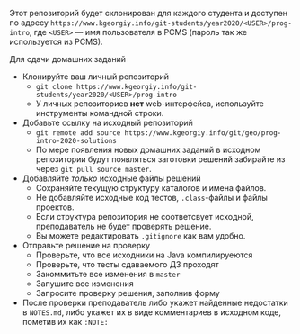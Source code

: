 Этот репозиторий будет склонирован для каждого студента и доступен по адресу
`https://www.kgeorgiy.info/git-students/year2020/<USER>/prog-intro`,
где `<USER>` — имя пользователя в PCMS (пароль так же используется из PCMS).

Для сдачи домашних заданий
 * Клонируйте ваш личный репозиторий
    * `git clone https://www.kgeorgiy.info/git-students/year2020/<USER>/prog-intro`
    * У личных репозиториев __нет__ web-интерфейса, используйте инструменты командной строки.
 * Добавьте ссылку на исходный репозиторий
    * `git remote add source https://www.kgeorgiy.info/git/geo/prog-intro-2020-solutions`
    * По мере появления новых домашних заданий в исходном репозитории будут появляться заготовки решений
      забирайте из через `git pull source master`.
 * Добавляйте _только_ исходные файлы решений
    * Cохраняйте текущую структуру каталогов и имена файлов.
    * Не добавляйте исходные код тестов, `.class`-файлы и файлы проектов.
    * Если структура репозитория не соответсвует исходной, преподаватель не будет проверять решение.
    * Вы можете редактировать `.gitignore` как вам удобно.
 * Отправьте решение на проверку
    * Проверьте, что все исходники на Java компилируеются
    * Проверьте, что тесты сдаваемого ДЗ проходят
    * Закоммитьте все изменения в `master`
    * Запушите все изменения
    * Запросите проверку решения, заполнив форму
 * После проверки преподаватель либо укажет найденные недостатки в `NOTES.md`,
   либо укажет их в виде комментариев в исходном коде, пометив их как `:NOTE:`
